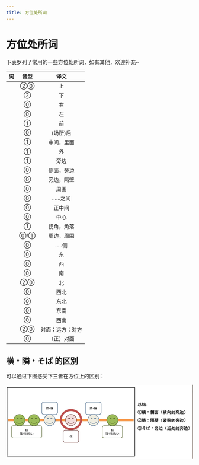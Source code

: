 ```yaml
---
title: 方位处所词
---
```

            
# 方位处所词

下表罗列了常用的一些方位处所词，如有其他，欢迎补充~

| 词 | 音型 | 译文 |
| :-----------: | :-----------: | :-----------: |
| <grammer-content sentence="[上/うえ]" inline />  | ②⓪ | 上 |
| <grammer-content sentence="[下/した]" inline />  | ② | 下 |
| <grammer-content sentence="[右/みぎ]" inline />  | ⓪ | 右 |
| <grammer-content sentence="[左/ひだり]" inline />  | ⓪ | 左 |
| <grammer-content sentence="[前/まえ]" inline />  | ① | 前 |
| <grammer-content sentence="[後ろ/うしろ]" inline />  | ⓪ | (场所)后 |
| <grammer-content sentence="[中/なか]" inline />  | ① | 中间，里面 |
| <grammer-content sentence="[外/そと]" inline />  | ① | 外 |
| <grammer-content sentence="そば" inline />  | ① | 旁边 |
| <grammer-content sentence="[横/よこ]" inline />  | ⓪ | 侧面，旁边 |
| <grammer-content sentence="[隣/となり]" inline />  | ⓪ | 旁边，隔壁 |
| <grammer-content sentence="[周り/まわり]" inline />  | ⓪ | 周围 |
| <grammer-content sentence="[間/あいだ]" inline />  | ⓪ | ......之间 |
| <grammer-content sentence="[真ん中/まんなか]" inline />  | ⓪ | 正中间 |
| <grammer-content sentence="[中心/ちゅうしん]" inline />  | ⓪ | 中心 |
| <grammer-content sentence="[角/かど]" inline />  | ① | 拐角，角落 |
| <grammer-content sentence="[辺/へん]/[辺り/あたり]" inline />  | ⓪/① | 周边，周围 |
| <grammer-content sentence="[-側/-がわ]" inline />  | ⓪ | .....侧 |
| <grammer-content sentence="[東/ひがし]" inline />  | ⓪ | 东 |
| <grammer-content sentence="[西/にし]" inline />  | ⓪ | 西 |
| <grammer-content sentence="[南/みなみ]" inline />  | ⓪ | 南 |
| <grammer-content sentence="[北/きた]" inline />  | ②⓪ | 北 |
| <grammer-content sentence="[北西/ほくせい]" inline />  | ⓪ | 西北 |
| <grammer-content sentence="[北東/ほくとう]" inline />  | ⓪ | 东北 |
| <grammer-content sentence="[南東/なんとう]" inline />  | ⓪ | 东南 |
| <grammer-content sentence="[南西/なんせい]" inline />  | ⓪ | 西南 |
| <grammer-content sentence="[向こう/むこう]" inline />  | ②⓪ | 对面；远方；对方 |
| <grammer-content sentence="[向かい/むかい]" inline />  | ⓪ | （正）对面 |

## 横・隣・そば 的区別

可以通过下图感受下三者在方位上的区别：

![横・隣・そば 的区別](../public/imgs/direc1.png)
